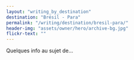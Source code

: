 ```yaml
---
layout: "writing_by_destination"
destination: "Brésil - Para"
permalink: "/writing/destination/bresil-para/"
header-img: "assets/owner/hero/archive-bg.jpg"
flickr-text: ""
---
```


Quelques info au sujet de...
